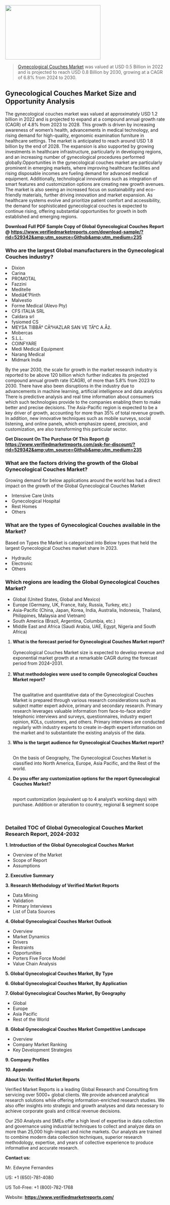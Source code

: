<img src="https://ffe5etoiles.com/wp-content/uploads/2024/12/MST1-300x171.png" alt="" width="300" height="171" class="alignnone size-medium wp-image-20088" /><blockquote><p><p><a href="https://www.verifiedmarketreports.com/download-sample/?rid=529342&utm_source=Github&utm_medium=235" target="_blank">Gynecological Couches Market</a> was valued at USD 0.5 Billion in 2022 and is projected to reach USD 0.8 Billion by 2030, growing at a CAGR of 6.8% from 2024 to 2030.</p></blockquote><p><h2>Gynecological Couches Market Size and Opportunity Analysis</h2>The gynecological couches market was valued at approximately USD 1.2 billion in 2022 and is projected to expand at a compound annual growth rate (CAGR) of 4.8% from 2023 to 2028. This growth is driven by increasing awareness of women’s health, advancements in medical technology, and rising demand for high-quality, ergonomic examination furniture in healthcare settings. The market is anticipated to reach around USD 1.8 billion by the end of 2028. The expansion is also supported by growing investments in healthcare infrastructure, particularly in developing regions, and an increasing number of gynecological procedures performed globally.Opportunities in the gynecological couches market are particularly prominent in emerging markets, where improving healthcare facilities and rising disposable incomes are fueling demand for advanced medical equipment. Additionally, technological innovations such as integration of smart features and customization options are creating new growth avenues. The market is also seeing an increased focus on sustainability and eco-friendly materials, further driving innovation and market expansion. As healthcare systems evolve and prioritize patient comfort and accessibility, the demand for sophisticated gynecological couches is expected to continue rising, offering substantial opportunities for growth in both established and emerging regions.</p><p class=""><strong>Download Full PDF Sample Copy of Global Gynecological Couches Report @ <a href="https://www.verifiedmarketreports.com/download-sample/?rid=529342&amp;utm_source=Github&amp;utm_medium=235" target="_blank">https://www.verifiedmarketreports.com/download-sample/?rid=529342&amp;utm_source=Github&amp;utm_medium=235</a></strong></p><h3 id="" class="">Who are the largest Global manufacturers in the Gynecological Couches industry?</h3><p><li>Dixion</li><li> Carina</li><li> PROMOTAL</li><li> Fazzini</li><li> Meditelle</li><li> Mediâ€‘Plinth</li><li> Malvestio</li><li> Forme Medical (Alevo Pty)</li><li> CFS ITALIA SRL</li><li> Caldara srl</li><li> fysiomed CS</li><li> MEYSA TIBBÄ° CÄ°HAZLAR SAN VE TÄ°C A.Åž.</li><li> Mobercas</li><li> S.L.L.</li><li> COINFYARE</li><li> Medi Medical Equipment</li><li> Narang Medical</li><li> Midmark India</li></p><div class=""><div class="" dir="" data-message-author-role="" data-message-id="" data-message-model-slug=""><div class=""><div class=""><div class=""><div class="" dir="" data-message-author-role="" data-message-id="" data-message-model-slug=""><div class=""><div class=""><p>By the year 2030, the scale for growth in the market research industry is reported to be above 120 billion which further indicates its projected compound annual growth rate (CAGR), of more than 5.8% from 2023 to 2030. There have also been disruptions in the industry due to advancements in machine learning, artificial intelligence and data analytics There is predictive analysis and real time information about consumers which such technologies provide to the companies enabling them to make better and precise decisions. The Asia-Pacific region is expected to be a key driver of growth, accounting for more than 35% of total revenue growth. In addition, new innovative techniques such as mobile surveys, social listening, and online panels, which emphasize speed, precision, and customization, are also transforming this particular sector.</p><p><strong>Get Discount On The Purchase Of This Report @&nbsp; <a href="https://www.verifiedmarketreports.com/ask-for-discount/?rid=529342&amp;utm_source=Github&amp;utm_medium=235" target="_blank">https://www.verifiedmarketreports.com/ask-for-discount/?rid=529342&amp;utm_source=Github&amp;utm_medium=235</a></strong></p></div></div></div></div></div></div></div></div><h3 id="" class="">What are the factors driving the growth of the Global Gynecological Couches Market?</h3><p id="" class="">Growing demand for below applications around the world has had a direct impact on the growth of the Global Gynecological Couches Market</p><p id="" class=""><li>Intensive Care Units</li><li> Gynecological Hospital</li><li> Rest Homes</li><li> Others</li></p><h3 id="" class="">What are the types of Gynecological Couches available in the Market?</h3><p id="" class="">Based on Types the Market is categorized into Below types that held the largest Gynecological Couches market share In 2023.</p><p id="" class=""><li>Hydraulic</li><li> Electronic</li><li> Others</li></p><h3 id="" class="">Which regions are leading the Global Gynecological Couches Market?</h3><ul><li>Global (United States, Global and Mexico)</li><li>Europe (Germany, UK, France, Italy, Russia, Turkey, etc.)</li><li>Asia-Pacific (China, Japan, Korea, India, Australia, Indonesia, Thailand, Philippines, Malaysia and Vietnam)</li><li>South America (Brazil, Argentina, Columbia, etc.)</li><li>Middle East and Africa (Saudi Arabia, UAE, Egypt, Nigeria and South Africa)</li></ul><p><ol><li><strong>What is the forecast period for Gynecological Couches Market report?<br /></strong><br /><span data-sheets-root="1" data-sheets-value="{&quot;1&quot;:2,&quot;2&quot;:&quot;XXXX size is expected to develop revenue and exponential market growth at a remarkable CAGR during the forecast period from 2024&ndash;2030.&quot;}" data-sheets-userformat="{&quot;2&quot;:12674,&quot;4&quot;:{&quot;1&quot;:2,&quot;2&quot;:16776960},&quot;10&quot;:2,&quot;11&quot;:0,&quot;15&quot;:&quot;Arial&quot;,&quot;16&quot;:12}">Gynecological Couches Market size is expected to develop revenue and exponential market growth at a remarkable CAGR during the forecast period from 2024&ndash;2031.</span><br /><br /></li><li><strong>What methodologies were used to compile Gynecological Couches Market report?<br /><br /></strong><p>The qualitative and quantitative data of the&nbsp;Gynecological Couches Market is prepared through various research considerations such as subject matter expert advice, primary and secondary research. Primary research leverages valuable information from face-to-face and/or telephonic interviews and surveys, questionnaires, industry expert opinion, KOLs, customers, and others. Primary interviews are conducted regularly with industry experts to create in-depth expert information on the market and to substantiate the existing analysis of the data.&nbsp;</p></li><li><strong>Who is the target audience for Gynecological Couches Market report?<br /><br /></strong><p>On the basis of Geography, The&nbsp;Gynecological Couches Market is classified into North America, Europe, Asia Pacific, and the Rest of the world.</p></li><li><strong>Do you offer any customization options for the report Gynecological Couches Market?<br /><br /></strong><p>report customization (equivalent up to 4 analyst&rsquo;s working days) with purchase. Addition or alteration to country, regional &amp; segment scope</p><p>&nbsp;</p></li></ol></p><h3 id="" class="">Detailed TOC of Global Gynecological Couches Market Research Report, 2024-2032</h3><p id="" class=""><strong>1. Introduction of the Global Gynecological Couches Market</strong></p><ul><li>Overview of the Market</li><li>Scope of Report</li><li>Assumptions</li></ul><p id="" class=""><strong>2. Executive Summary</strong></p><p id="" class=""><strong>3. Research Methodology of&nbsp;Verified Market Reports</strong></p><ul><li>Data Mining</li><li>Validation</li><li>Primary Interviews</li><li>List of Data Sources</li></ul><p id="" class=""><strong>4. Global Gynecological Couches Market Outlook</strong></p><ul><li>Overview</li><li>Market Dynamics</li><li>Drivers</li><li>Restraints</li><li>Opportunities</li><li>Porters Five Force Model</li><li>Value Chain Analysis</li></ul><p id="" class=""><strong>5. Global Gynecological Couches Market, By&nbsp;Type</strong></p><p id="" class=""><strong>6. Global Gynecological Couches Market, By Application</strong></p><p id="" class=""><strong>7. Global Gynecological Couches Market, By Geography</strong></p><ul><li>Global</li><li>Europe</li><li>Asia Pacific</li><li>Rest of the World</li></ul><p id="" class=""><strong>8. Global Gynecological Couches Market Competitive Landscape</strong></p><ul><li>Overview</li><li>Company Market Ranking</li><li>Key Development Strategies</li></ul><p id="" class=""><strong>9. Company Profiles</strong></p><p id="" class=""><strong>10. Appendix</strong></p><p id="" class=""><strong>About Us: Verified Market Reports</strong></p><p id="" class="">Verified Market Reports is a leading Global Research and Consulting firm servicing over 5000+ global clients. We provide advanced analytical research solutions while offering information-enriched research studies. We also offer insights into strategic and growth analyses and data necessary to achieve corporate goals and critical revenue decisions.</p><p id="" class="">Our 250 Analysts and SMEs offer a high level of expertise in data collection and governance using industrial techniques to collect and analyze data on more than 25,000 high-impact and niche markets. Our analysts are trained to combine modern data collection techniques, superior research methodology, expertise, and years of collective experience to produce informative and accurate research.</p><p id="" class=""><strong>Contact us:</strong></p><p id="" class="">Mr. Edwyne Fernandes</p><p id="" class="">US: +1 (650)-781-4080</p><p id="" class="">US Toll-Free: +1 (800)-782-1768</p><p id="" class="">Website: <a target="" data-test-app-aware-link=""><strong>https://www.verifiedmarketreports.com/</strong></a></p>
